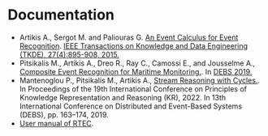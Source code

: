 # Documentation

- Artikis A., Sergot M. and Paliouras G. [An Event Calculus for Event Recognition](http://cer.iit.demokritos.gr/publications/papers/2015/artikis-TKDE14.pdf). [IEEE Transactions on Knowledge and Data Engineering (TKDE), 27(4):895-908, 2015.](https://dblp.uni-trier.de/rec/bibtex/journals/tkde/ArtikisSP15)
- Pitsikalis M., Artikis A., Dreo R., Ray C., Camossi E., and Jousselme A., [Composite Event Recognition for Maritime Monitoring.](http://cer.iit.demokritos.gr/publications/papers/2019/pitsikalis-CERMM.pdf). In [DEBS 2019.](https://dblp.uni-trier.de/rec/bibtex/conf/debs/PitsikalisADRCJ19)
- Mantenoglou P., Pitsikalis M., Artikis A., [Stream Reasoning with Cycles.](http://cer.iit.demokritos.gr/publications/papers/2022/KR2022.pdf). In Proceedings of the 19th International Conference on Principles of Knowledge Representation and Reasoning (KR), 2022.
  In 13th International Conference on Distributed and Event-Based Systems (DEBS), pp. 163–174, 2019.
- [User manual of RTEC](https://github.com/aartikis/RTEC/blob/RTECv2/RTEC_manual.pdf).
